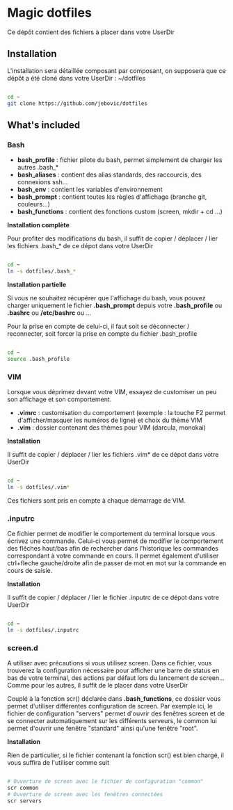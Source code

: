 Magic dotfiles
==============

Ce dépôt contient des fichiers à placer dans votre UserDir

## Installation

L'installation sera détaillée composant par composant, on supposera que ce dépôt a été cloné dans votre UserDir : ~/dotfiles

```bash

cd ~
git clone https://github.com/jebovic/dotfiles

```

## What's included

### Bash

* **bash_profile** : fichier pilote du bash, permet simplement de charger les autres .bash_*
* **bash_aliases** : contient des alias standards, des raccourcis, des connexions ssh...
* **bash_env** : contient les variables d'environnement
* **bash_prompt** : contient toutes les règles d'affichage (branche git, couleurs...)
* **bash_functions** : contient des fonctions custom (screen, mkdir + cd ...)

**Installation complète**

Pour profiter des modifications du bash, il suffit de copier / déplacer / lier les fichiers .bash_* de ce dépot dans votre UserDir

```bash

cd ~
ln -s dotfiles/.bash_*

```

**Installation partielle**

Si vous ne souhaitez récupérer que l'affichage du bash, vous pouvez charger uniquement le fichier **.bash_prompt** depuis votre **.bash_profile** ou **.bashrc** ou **/etc/bashrc** ou ...

Pour la prise en compte de celui-ci, il faut soit se déconnecter / reconnecter, soit forcer la prise en compte du fichier .bash_profile

```bash

cd ~
source .bash_profile

```

### VIM

Lorsque vous déprimez devant votre VIM, essayez de customiser un peu son affichage et son comportement.

* **.vimrc** : customisation du comportement (exemple : la touche F2 permet d'afficher/masquer les numéros de ligne) et choix du thème VIM
* **.vim** : dossier contenant des thèmes pour VIM (darcula, monokai)

**Installation**

Il suffit de copier / déplacer / lier les fichiers .vim* de ce dépot dans votre UserDir

```bash

cd ~
ln -s dotfiles/.vim*

```

Ces fichiers sont pris en compte à chaque démarrage de VIM.

### .inputrc

Ce fichier permet de modifier le comportement du terminal lorsque vous écrivez une commande. Celui-ci vous permet de modifier le comportement des flêches haut/bas afin de rechercher dans l'historique les commandes correspondant à votre commande en cours. Il permet également d'utiliser ctrl+fleche gauche/droite afin de passer de mot en mot sur la commande en cours de saisie.

**Installation**

Il suffit de copier / déplacer / lier le fichier .inputrc de ce dépot dans votre UserDir

```bash

cd ~
ln -s dotfiles/.inputrc

```

### screen.d

A utiliser avec précautions si vous utilisez screen. Dans ce fichier, vous trouverez la configuration nécessaire pour afficher une barre de status en bas de votre terminal, des actions par défaut lors du lancement de screen... Comme pour les autres, il suffit de le placer dans votre UserDir

Couplé à la fonction scr() déclarée dans **.bash_functions**, ce dossier vous permet d'utiliser différentes configuration de screen.
Par exemple ici, le fichier de configuration "servers" permet d'ouvrir des fenêtres screen et de se connecter automatiquement sur les différents serveurs, le common lui permet d'ouvrir une fenêtre "standard" ainsi qu'une fenêtre "root".

**Installation**

Rien de particulier, si le fichier contenant la fonction scr() est bien chargé, il vous suffira de l'utiliser comme suit

```bash

# Ouverture de screen avec le fichier de configuration "common"
scr common
# Ouverture de screen avec les fenêtres connectées
scr servers

```
